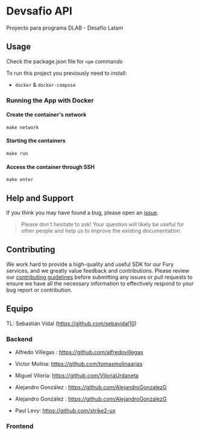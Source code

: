 # Devsafio API

Proyecto para programa DLAB - Desafio Latam

## Usage

Check the package.json file for `npm` commands

To run this project you previously need to install:

- `docker` & `docker-compose`

### Running the App with Docker

#### Create the container's network

```
make network
```

#### Starting the containers

```
make run
```

#### Access the container through SSH

```
make enter
```

## Help and Support

If you think you may have found a bug, please open an [issue](https://github.com/seguelador/nodejs-express-boilerplate/issues).

> Please don't hesitate to ask! Your question will likely be useful for other people and help us to improve the existing documentation.

## Contributing

We work hard to provide a high-quality and useful SDK for our Fury services, and we greatly value feedback and
contributions. Please review
our [contributing guidelines](./CONTRIBUTING.md) before
submitting any issues or pull requests to ensure we have all the necessary information to effectively respond to your
bug report or contribution.

## Equipo

TL: Sebastián Vidal (https://github.com/sebavidal10)

### Backend

- Alfredo Villegas : https://github.com/alfredovillegas
- Victor Molina: https://github.com/tomasmolinaarias
- Miguel Viloria: https://github.com/ViloriaUrdaneta
- Alejandro González : https://github.com/AlejandroGonzalezG

- Alejandro González : https://github.com/AlejandroGonzalezG
- Paul Levy: https://github.com/strike2-ux

### Frontend
